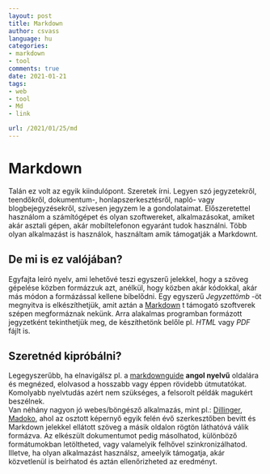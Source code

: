 ```yaml
---
layout: post
title: Markdown
author: csvass
language: hu
categories:
- markdown
- tool
comments: true
date: 2021-01-21
tags:
- web
- tool
- Md
- link

url: /2021/01/25/md
---
```


# Markdown
Talán ez volt az egyik kiindulópont. Szeretek írni. Legyen szó jegyzetekről, teendőkről, dokumentum-, honlapszerkesztésről, napló- vagy blogbejegyzésekről, szívesen jegyzem le a gondolataimat. Előszeretettel használom a számítógépet és olyan szoftwereket, alkalmazásokat, amiket akár asztali gépen, akár mobiltelefonon egyaránt tudok használni. Több olyan alkalmazást is használok, használtam amik támogatják a Markdownt. 

## De mi is ez valójában? 
Egyfajta leíró nyelv, ami lehetővé teszi egyszerű jelekkel, hogy a szöveg gépelése közben formázzuk azt, anélkül, hogy közben akár kódokkal, akár más módon a formázással kellene bíbelődni. Egy egyszerű *Jegyzettömb* -öt megnyitva is elkészíthetjük, amit aztán a [Markdown][Md] t támogató szoftverek szépen megformáznak nekünk. Arra alakalmas programban formázott jegyzetként tekinthetjük meg, de készíthetönk belőle pl. *HTML* vagy *PDF* fájlt is. 

## Szeretnéd kipróbálni?
Legegyszerűbb, ha elnavigálsz pl. a [markdownguide][Md] **angol nyelvű** oldalára és megnézed, elolvasod a hosszabb vagy éppen rövidebb útmutatókat. Komolyabb nyelvtudás azért nem szükséges, a felsorolt példák magukért beszélnek.  
Van néhány nagyon jó webes/böngésző alkalmazás, mint pl.: [Dillinger][Dg], [Madoko][Mad], ahol az osztott képernyő egyik felén évő szerkesztőben bevitt és Markdown jelekkel ellátott szöveg a másik oldalon rögtön láthatóvá válik formázva. Az elkészült dokumentumot pedig másolhatod, különböző formátumokban letöltheted, vagy valamelyik felhővel szinkronizálhatod.  
Illetve, ha olyan alkalmazást használsz, ameelyik támogatja, akár közvetlenül is beírhatod és aztán ellenőrizheted az eredményt.

[Md]: https://www.markdownguide.org/
[Dg]: https://dillinger.io/
[Mad]: https://www.madoko.net/
